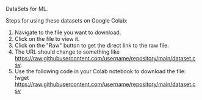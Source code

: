DataSets for ML.


Steps for using these datasets on Google Colab:

1. Navigate to the file you want to download.
2. Click on the file to view it.
3. Click on the "Raw" button to get the direct link to the raw file.
4. The URL should change to something like https://raw.githubusercontent.com/username/repository/main/dataset.csv.
5. Use the following code in your Colab notebook to download the file:
    !wget https://raw.githubusercontent.com/username/repository/main/dataset.csv
